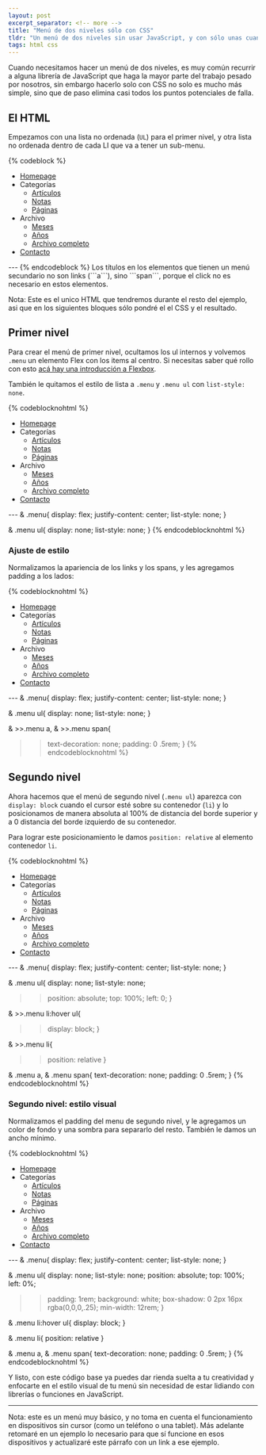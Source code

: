 ```yaml
---
layout: post
excerpt_separator: <!-- more -->
title: "Menú de dos niveles sólo con CSS"
tldr: "Un menú de dos niveles sin usar JavaScript, y con sólo unas cuantas líneas de CSS."
tags: html css
---
```


Cuando necesitamos hacer un menú de dos niveles, es muy común recurrir a alguna librería de JavaScript que haga la mayor parte del trabajo pesado por nosotros, sin embargo hacerlo solo con CSS no solo es mucho más simple, sino que de paso elimina casi todos los puntos potenciales de falla.

## El HTML

Empezamos con una lista no ordenada (```UL```) para el primer nivel, y otra lista no ordenada dentro de cada LI que va a tener un sub-menu.

{% codeblock %}
<ul class="menu">
  <li>
    <a href="#">Homepage</a>
  </li>
  <li>
    <span>Categorías</span>
    <ul>
      <li><a href="#">Artículos</a></li>
      <li><a href="#">Notas</a></li>
      <li><a href="#">Páginas</a></li>
    </ul>
  </li>
  <li>
    <span>Archivo</span>
    <ul>
      <li><a href="#">Meses</a></li>
      <li><a href="#">Años</a></li>
      <li><a href="#">Archivo completo</a></li>
    </ul>
  </li>
  <li>
    <a href="#">Contacto</a>
  </li>
</ul>
---
{% endcodeblock %}
Los títulos en los elementos que tienen un menú secundario no son links (```a```), sino ```span```, porque el click no es necesario en estos elementos.

Nota: Este es el unico HTML que tendremos durante el resto del ejemplo, asi que en los siguientes bloques sólo pondré el el CSS y el resultado.

## Primer nivel

Para crear el menú de primer nivel, ocultamos los ul internos y volvemos ```.menu``` un elemento Flex con los items al centro. Si necesitas saber qué rollo con esto [acá hay una introducción a Flexbox](/notas/2021/flex-ejes/).

También le quitamos el estilo de lista a ```.menu``` y ```.menu ul``` con ```list-style: none```.

{% codeblocknohtml %}
<ul class="menu">
  <li>
    <a href="#">Homepage</a>
  </li>
  <li>
    <span>Categorías</span>
    <ul>
      <li><a href="#">Artículos</a></li>
      <li><a href="#">Notas</a></li>
      <li><a href="#">Páginas</a></li>
    </ul>
  </li>
  <li>
    <span>Archivo</span>
    <ul>
      <li><a href="#">Meses</a></li>
      <li><a href="#">Años</a></li>
      <li><a href="#">Archivo completo</a></li>
    </ul>
  </li>
  <li>
    <a href="#">Contacto</a>
  </li>
</ul>
---
& .menu{
  display: flex;
  justify-content: center;
  list-style: none;
}

& .menu ul{
  display: none;
  list-style: none;
}
{% endcodeblocknohtml %}

### Ajuste de estilo

Normalizamos la apariencia de los links y los spans, y les agregamos padding a los lados:

{% codeblocknohtml %}
<ul class="menu">
  <li>
    <a href="#">Homepage</a>
  </li>
  <li>
    <span>Categorías</span>
    <ul>
      <li><a href="#">Artículos</a></li>
      <li><a href="#">Notas</a></li>
      <li><a href="#">Páginas</a></li>
    </ul>
  </li>
  <li>
    <span>Archivo</span>
    <ul>
      <li><a href="#">Meses</a></li>
      <li><a href="#">Años</a></li>
      <li><a href="#">Archivo completo</a></li>
    </ul>
  </li>
  <li>
    <a href="#">Contacto</a>
  </li>
</ul>
---
& .menu{
  display: flex;
  justify-content: center;
  list-style: none;
}

& .menu ul{
  display: none;
  list-style: none;
}

& >>.menu a,
& >>.menu span{
  >>text-decoration: none;
  >>padding: 0 .5rem;
>>}
{% endcodeblocknohtml %}

## Segundo nivel

Ahora hacemos que el menú de segundo nivel (```.menu ul```) aparezca con ```display: block``` cuando el cursor esté sobre su contenedor (```li```) y lo posicionamos de manera absoluta al 100% de distancia del borde superior y a 0 distancia del borde izquierdo de su contenedor.

Para lograr este posicionamiento le damos ```position: relative``` al elemento contenedor ```li```.

{% codeblocknohtml %}
<ul class="menu">
  <li>
    <a href="#">Homepage</a>
  </li>
  <li>
    <span>Categorías</span>
    <ul>
      <li><a href="#">Artículos</a></li>
      <li><a href="#">Notas</a></li>
      <li><a href="#">Páginas</a></li>
    </ul>
  </li>
  <li>
    <span>Archivo</span>
    <ul>
      <li><a href="#">Meses</a></li>
      <li><a href="#">Años</a></li>
      <li><a href="#">Archivo completo</a></li>
    </ul>
  </li>
  <li>
    <a href="#">Contacto</a>
  </li>
</ul>
<spacer/>
---
& .menu{
  display: flex;
  justify-content: center;
  list-style: none;
}

& .menu ul{
  display: none;
  list-style: none;
  >>position: absolute;
  >>top: 100%;
  >>left: 0;
}

& >>.menu li:hover ul{
  >>display: block;
>>}

& >>.menu li{
  >>position: relative
>>}

& .menu a,
& .menu span{
  text-decoration: none;
  padding: 0 .5rem;
}
{% endcodeblocknohtml %}

### Segundo nivel: estilo visual

Normalizamos el padding del menu de segundo nivel, y le agregamos un color de fondo y una sombra para separarlo del resto. También le damos un ancho mínimo.

{% codeblocknohtml %}
<ul class="menu">
  <li>
    <a href="#">Homepage</a>
  </li>
  <li>
    <span>Categorías</span>
    <ul>
      <li><a href="#">Artículos</a></li>
      <li><a href="#">Notas</a></li>
      <li><a href="#">Páginas</a></li>
    </ul>
  </li>
  <li>
    <span>Archivo</span>
    <ul>
      <li><a href="#">Meses</a></li>
      <li><a href="#">Años</a></li>
      <li><a href="#">Archivo completo</a></li>
    </ul>
  </li>
  <li>
    <a href="#">Contacto</a>
  </li>
</ul>
<spacer/>
---
& .menu{
  display: flex;
  justify-content: center;
  list-style: none;
}

& .menu ul{
  display: none;
  list-style: none;
  position: absolute;
  top: 100%;
  left: 0%;
  >>padding: 1rem;
  >>background: white;
  >>box-shadow: 0 2px 16px rgba(0,0,0,.25);
  >>min-width: 12rem;
}

& .menu li:hover ul{
  display: block;
}

& .menu li{
  position: relative
}

& .menu a,
& .menu span{
  text-decoration: none;
  padding: 0 .5rem;
}
{% endcodeblocknohtml %}

Y listo, con este código base ya puedes dar rienda suelta a tu creatividad y enfocarte en el estilo visual de tu menú sin necesidad de estar lidiando con librerías o funciones en JavaScript.

<hr class="separator">

Nota: este es un menú muy básico, y no toma en cuenta el funcionamiento en dispositivos sin cursor (como un teléfono o una tablet). Más adelante retomaré en un ejemplo lo necesario para que sí funcione en esos dispositivos y actualizaré este párrafo con un link a ese ejemplo.

<style>
ul.menu > li > a,
ul.menu > li > span{
  color: var(--txt);
}

ul.menu ul > li a,
ul.menu ul > li > span{
  color: var(--txt);
}

@media (prefers-color-scheme: dark){
  ul.menu ul > li a,
  ul.menu ul > li > span{
    color: var(--bg1);
  }
}

</style>